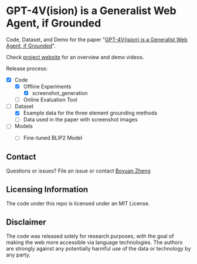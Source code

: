 # GPT-4V(ision) is a Generalist Web Agent, if Grounded

Code, Dataset, and Demo for the paper "[GPT-4V(ision) is a Generalist Web Agent, if Grounded]([https://osu-nlp-group.github.io/SeeAct/](https://github.com/OSU-NLP-Group/SeeAct/blob/gh-pages/static/paper/SeeAct_Paper.pdf))".

Check [project website](https://osu-nlp-group.github.io/SeeAct/) for an overview and demo videos.

Release process:

- [x] Code
  - [x] Offline Experiments
    - [x] screenshot_generation
  - [ ] Online Evaluation Tool
- [ ] Dataset
  - [x] Example data for the three element grounding methods
  - [ ] Data used in the paper with screenshot images
- [ ] Models
  - [ ] Fine-tuned BLIP2 Model


## Contact

Questions or issues? File an issue or contact [Boyuan Zheng](https://boyuanzheng010.github.io/)


## Licensing Information
The code under this repo is licensed under an MIT License.

## Disclaimer

The code was released solely for research purposes, with the goal of making the web more accessible via language technologies. The authors are strongly against any potentially harmful use of the data or technology by any party. 

